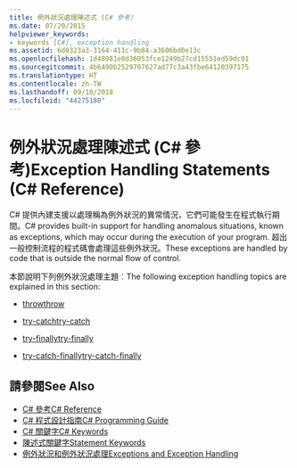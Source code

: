 ```yaml
---
title: 例外狀況處理陳述式 (C# 參考)
ms.date: 07/20/2015
helpviewer_keywords:
- keywords [C#], exception handling
ms.assetid: 6d0323a3-3164-411c-9b84-a3606bd0e13c
ms.openlocfilehash: 1d48981e0d36053fce1249b27cd15551ed59dc91
ms.sourcegitcommit: 4b6490b2529707627ad77c3a43fbe64120397175
ms.translationtype: HT
ms.contentlocale: zh-TW
ms.lasthandoff: 09/10/2018
ms.locfileid: "44275180"
---
```

# <a name="exception-handling-statements-c-reference"></a><span data-ttu-id="712fd-102">例外狀況處理陳述式 (C# 參考)</span><span class="sxs-lookup"><span data-stu-id="712fd-102">Exception Handling Statements (C# Reference)</span></span>
<span data-ttu-id="712fd-103">C# 提供內建支援以處理稱為例外狀況的異常情況，它們可能發生在程式執行期間。</span><span class="sxs-lookup"><span data-stu-id="712fd-103">C# provides built-in support for handling anomalous situations, known as exceptions, which may occur during the execution of your program.</span></span> <span data-ttu-id="712fd-104">超出一般控制流程的程式碼會處理這些例外狀況。</span><span class="sxs-lookup"><span data-stu-id="712fd-104">These exceptions are handled by code that is outside the normal flow of control.</span></span>  
  
 <span data-ttu-id="712fd-105">本節說明下列例外狀況處理主題︰</span><span class="sxs-lookup"><span data-stu-id="712fd-105">The following exception handling topics are explained in this section:</span></span>  
  
-   [<span data-ttu-id="712fd-106">throw</span><span class="sxs-lookup"><span data-stu-id="712fd-106">throw</span></span>](../../../csharp/language-reference/keywords/throw.md)  
  
-   [<span data-ttu-id="712fd-107">try-catch</span><span class="sxs-lookup"><span data-stu-id="712fd-107">try-catch</span></span>](../../../csharp/language-reference/keywords/try-catch.md)  
  
-   [<span data-ttu-id="712fd-108">try-finally</span><span class="sxs-lookup"><span data-stu-id="712fd-108">try-finally</span></span>](../../../csharp/language-reference/keywords/try-finally.md)  
  
-   [<span data-ttu-id="712fd-109">try-catch-finally</span><span class="sxs-lookup"><span data-stu-id="712fd-109">try-catch-finally</span></span>](../../../csharp/language-reference/keywords/try-catch-finally.md)  
  
## <a name="see-also"></a><span data-ttu-id="712fd-110">請參閱</span><span class="sxs-lookup"><span data-stu-id="712fd-110">See Also</span></span>  

- [<span data-ttu-id="712fd-111">C# 參考</span><span class="sxs-lookup"><span data-stu-id="712fd-111">C# Reference</span></span>](../../../csharp/language-reference/index.md)  
- [<span data-ttu-id="712fd-112">C# 程式設計指南</span><span class="sxs-lookup"><span data-stu-id="712fd-112">C# Programming Guide</span></span>](../../../csharp/programming-guide/index.md)  
- [<span data-ttu-id="712fd-113">C# 關鍵字</span><span class="sxs-lookup"><span data-stu-id="712fd-113">C# Keywords</span></span>](../../../csharp/language-reference/keywords/index.md)  
- [<span data-ttu-id="712fd-114">陳述式關鍵字</span><span class="sxs-lookup"><span data-stu-id="712fd-114">Statement Keywords</span></span>](../../../csharp/language-reference/keywords/statement-keywords.md)  
- [<span data-ttu-id="712fd-115">例外狀況和例外狀況處理</span><span class="sxs-lookup"><span data-stu-id="712fd-115">Exceptions and Exception Handling</span></span>](../../../csharp/programming-guide/exceptions/index.md)
